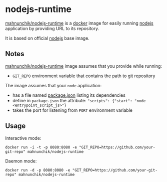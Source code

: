 # nodejs-runtime

[mahnunchik/nodejs-runtime](https://registry.hub.docker.com/u/mahnunchik/nodejs-runtime/) is a [docker](https://docker.io) image for easily running [nodejs](https://nodejs.org) application by providing URL to its repository.

It is based on official [nodejs](https://registry.hub.docker.com/_/node/) base image.

## Notes

[mahnunchik/nodejs-runtime](https://registry.hub.docker.com/u/mahnunchik/nodejs-runtime/) image assumes that you provide while running:

* `GIT_REPO` environment variable that contains the path to git repository

The image assumes that your `node` application:

* has a file named [package.json](https://www.npmjs.org/doc/json.html) listing its dependencies
* define in `package.json` the attribute: `"scripts": {"start": "node <entrypoint_script_js>"}`
* takes the port for listening from `PORT` environment  variable

## Usage

Interactive mode:

	docker run -i -t -p 8080:8080 -e "GIT_REPO=https://github.com/your-git-repo" mahnunchik/nodejs-runtime
    
Daemon mode:

	docker run -d -p 8080:8080 -e "GIT_REPO=https://github.com/your-git-repo" mahnunchik/nodejs-runtime
